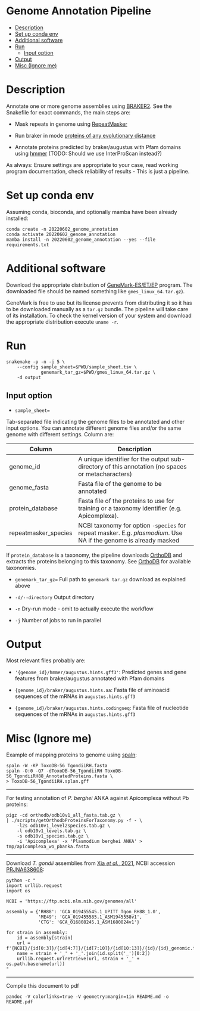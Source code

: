 # Genome Annotation Pipeline

<!-- vim-markdown-toc GFM -->

* [Description](#description)
* [Set up conda env](#set-up-conda-env)
* [Additional software](#additional-software)
* [Run](#run)
    * [Input option](#input-option)
* [Output](#output)
* [Misc (Ignore me)](#misc-ignore-me)

<!-- vim-markdown-toc -->

Description
===========

Annotate one or more genome assemblies using
[BRAKER2](https://github.com/Gaius-Augustus/BRAKER). See the Snakefile for
exact commands, the main steps are:

* Mask repeats in genome using [RepeatMasker](https://www.repeatmasker.org/)

* Run braker in mode [proteins of any evolutionary
  distance](https://github.com/Gaius-Augustus/BRAKER#braker-with-proteins-of-any-evolutionary-distance)

* Annotate proteins predicted by braker/augustus with Pfam domains using [hmmer](http://hmmer.org/) (TODO: Should we use InterProScan instead?)

As always: Ensure settings are appropriate to your case, read working program
documentation, check reliability of results - This is just a pipeline.

Set up conda env
================

Assuming conda, bioconda, and optionally mamba have been already installed:

```
conda create -n 20220602_genome_annotation
conda activate 20220602_genome_annotation
mamba install -n 20220602_genome_annotation --yes --file requirements.txt
```

Additional software
===================

Download the appropriate distribution of
[GeneMark-ES/ET/EP](http://exon.gatech.edu/GeneMark/license_download.cgi)
program. The downloaded file should be named something like `gmes_linux_64.tar.gz`). 

GeneMark is free to use but its license prevents from distributing it so it has
to be downloaded manually as a `tar.gz` bundle. The pipeline will take care of
its installation. To check the kernel version of your system and download the
appropriate distribution execute `uname -r`.

Run
===

```
snakemake -p -n -j 5 \
    --config sample_sheet=$PWD/sample_sheet.tsv \
             genemark_tar_gz=$PWD/gmes_linux_64.tar.gz \
    -d output
```

Input option
------------

* `sample_sheet=`

Tab-separated file indicating the genome files to be annotated and other input
options. You can annotate different genome files and/or the same genome with
different settings. Column are:

Column | Description
---------------|------------
genome_id | A unique identifier for the output sub-directory of this annotation (no spaces or metacharacters)
genome_fasta | Fasta file of the genome to be annotated
protein_database | Fasta file of the proteins to use for training or a taxonomy identifier (e.g. Apicomplexa).
repeatmasker_species | NCBI taxonomy for option `-species` for repeat masker. E.g. *plasmodium*. Use NA if the genome is already masked

If `protein_database` is a taxonomy, the pipeline downloads
[OrthoDB](https://www.orthodb.org/) and extracts the proteins belonging to this
taxonomy. See [OrthoDB](https://www.orthodb.org/) for available taxonomies.

* `genemark_tar_gz=` Full path to `genemark tar.gz` download as explained above

* `-d/--directory` Output directory

* `-n` Dry-run mode - omit to actually execute the workflow

* `-j` Number of jobs to run in parallel


Output
======

Most relevant files probably are:

* `'{genome_id}/hmmer/augustus.hints.gff3'`: Predicted genes and gene features
  from braker/augustus annotated with Pfam domains

* `{genome_id}/braker/augustus.hints.aa`: Fasta file of aminoacid sequences of
  the mRNAs in `augustus.hints.gff3`

* `{genome_id}/braker/augustus.hints.codingseq`: Fasta file of nucleotide
  sequences of the mRNAs in `augustus.hints.gff3`


Misc (Ignore me)
================

Example of mapping proteins to genome using [spaln](https://github.com/ogotoh/spaln):

```
spaln -W -KP ToxoDB-56_TgondiiRH.fasta
spaln -O:0 -Q7 -dToxoDB-56_TgondiiRH ToxoDB-56_TgondiiRH88_AnnotatedProteins.fasta \
> ToxoDB-56_TgondiiRH.splan.gff
```

---------

For testing annotation of *P. berghei* ANKA against Apicomplexa without Pb proteins:

```
pigz -cd orthodb/odb10v1_all_fasta.tab.gz \
| ./scripts/getOrthodbProteinsForTaxonomy.py -f - \
    -l2s odb10v1_level2species.tab.gz \
    -l odb10v1_levels.tab.gz \
    -s odb10v1_species.tab.gz \
    -i 'Apicomplexa' -x 'Plasmodium berghei ANKA' > tmp/apicomplexa_wo_pbanka.fasta
```

---------

Download *T. gondii* assemblies from [Xia *et al.*,
2021](https://www.ncbi.nlm.nih.gov/pmc/articles/PMC8092015/), NCBI accession
[PRJNA638608](https://www.ncbi.nlm.nih.gov/bioproject/?term=PRJNA638608):

```
python -c "
import urllib.request
import os

NCBI = 'https://ftp.ncbi.nlm.nih.gov/genomes/all'

assembly = {'RH88': 'GCA_019455545.1_UPITT_Tgon_RH88_1.0', 
            'ME49': 'GCA_019455585.1_ASM1945558v1',
            'CTG': 'GCA_016808245.1_ASM1680824v1'}

for strain in assembly:
    id = assembly[strain]
    url = f'{NCBI}/{id[0:3]}/{id[4:7]}/{id[7:10]}/{id[10:13]}/{id}/{id}_genomic.fna.gz'
    name = strain + '_' + '_'.join(id.split('_')[0:2])
    urllib.request.urlretrieve(url, strain + '_' + os.path.basename(url))
"
```

-----

Compile this document to pdf

```
pandoc -V colorlinks=true -V geometry:margin=1in README.md -o README.pdf
```
